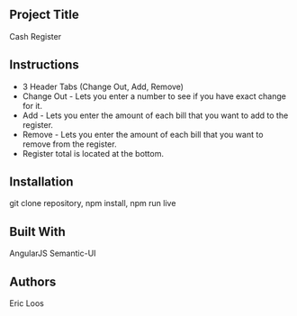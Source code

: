 

## Project Title

Cash Register

## Instructions
- 3 Header Tabs (Change Out, Add, Remove)
- Change Out - Lets you enter a number to see if you have exact change for it.
- Add - Lets you enter the amount of each bill that you want to add to the register.
- Remove - Lets you enter the amount of each bill that you want to remove from the register.
- Register total is located at the bottom.


## Installation
git clone repository, npm install, npm run live


## Built With

AngularJS
Semantic-UI


## Authors

Eric Loos
